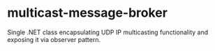 # multicast-message-broker
Single .NET class encapsulating UDP IP multicasting functionality and exposing it via observer pattern.
